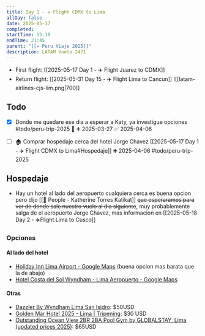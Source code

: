 ```yaml
---
title: Day 1 - ✈️ Flight CDMX to Lima
allDay: false
date: 2025-05-17
completed: 
startTime: 15:10
endTime: 21:45
parent: "[[✈️ Peru Viaje 2025]]"
description: LATAM Vuelo 2471
---
```

* First flight: [[2025-05-17 Day 1 - ✈️ Flight Juarez to CDMX]]
* Return flight: [[2025-05-31 Day 15 - ✈️ Flight Lima to Cancun]]
![[latam-airlines-cjs-lim.png|700]]

## Todo
- [x] Donde me quedare ese dia a esperar a Katy, ya investigue opciones #todo/peru-trip-2025 🔺 ➕ 2025-03-27 ✅ 2025-04-06
* [ ] 🏠 Comprar hospedaje cerca del hotel Jorge Chavez [[2025-05-17 Day 1 - ✈️ Flight CDMX to Lima#Hospedaje]]  ➕ 2025-04-06  #todo/peru-trip-2025 
## Hospedaje
* Hay un hotel al lado del aeropuerto  cualquiera cerca es buena opcion pero dijo [[👤 People - Katherine Torres Katikat]] ~~que esperaramos para ver de donde sale nuestro vuelo al dia siguiente~~, muy probablemente salga de el aeropuerto Jorge Chavez, mas informacion en [[2025-05-18 Day 2 - ✈️Flight Lima to Cusco]]
### Opciones
#### Al lado del hotel
* [Holiday Inn Lima Airport - Google Maps](https://maps.app.goo.gl/hfJ6AogF8ruMXhNV7) (buena opcion mas barata que la de abajo)
* [Hotel Costa del Sol Wyndham - Lima Aeropuerto - Google Maps](https://maps.app.goo.gl/MaLWxQr1ZK3od2wFA)
#### Otras
* [Dazzler By Wyndham Lima San Isidro](https://bookings.travelclick.com/115901?adults=2&children=0&currency=MXN&datein=02/02/2025&domain=www.google.com&gdp=hotelfinder&hotelID=115901&languageid=1&nights=1&rateplanID=7950854&roomtypeID=534807&subchan=GOOGLE_MX_desktop_FBL&utm_campaign=ds_&utm_content=HPA_115901_mapresults_1_MX_desktop_2025-02-02_default___organic&utm_medium=meta&utm_source=googleha#/accommodation/room): $50USD 
* [Golden Mar Hotel 2025 - Lima | Tripening](https://www.tripening.com/hotels/pe-lma-lima/4263220-golden-mar-hotel?checkin-date=2025-02-02&checkout-date=2025-02-03&adults=2&currency=MXN&lang=en&google-package-id=bb_package&rate-rule-id&google-displayed-price=563.61&children=0&google-displayed-tax=0.00&google-displayed-currency=MXN): $30 USD
* [Outstanding Ocean View 2BR 2BA Pool Gym by GLOBALSTAY, Lima (updated prices 2025)](https://www.booking.com/hotel/pe/outstanding-ocean-view-2br-2ba-pool-gym-by-simply-comfort.html?aid=304142&label=gen173nr-1FCAEoggI46AdIM1gEaKABiAEBmAExuAEXyAEM2AEB6AEB-AECiAIBqAIDuAKe7Pm8BsACAdICJDRjNWNkMGMzLTQzNWItNDRiZC1hYTIxLTA4ZTQzMjI0MWI5MtgCBeACAQ&sid=6b219efc81207af07ee5e722cd9ab51e&all_sr_blocks=803680701_404760040_6_0_0_525726&checkin=2025-04-04&checkout=2025-04-05&dest_id=2214501&dest_type=hotel&dist=0&group_adults=2&group_children=0&hapos=3&highlighted_blocks=803680701_404760040_6_0_0_525726&hpos=3&matching_block_id=803680701_404760040_6_0_0_525726&no_rooms=1&req_adults=2&req_children=0&room1=A%2CA&sb_price_type=total&sr_order=popularity&sr_pri_blocks=803680701_404760040_6_0_0_525726_6534&srepoch=1738439883&srpvid=9fc28c65139f05a1&type=total&ucfs=1&selected_currency=USD): $65USD